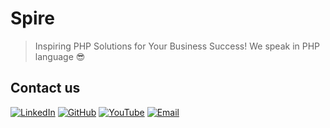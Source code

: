 # Spire
> Inspiring PHP Solutions for Your Business Success! We speak in PHP language 😎

## Contact us

[![LinkedIn](https://img.shields.io/badge/LinkedIn-blue?style=flat-square&logo=linkedin)](https://www.linkedin.com/company/spireuz)
[![GitHub](https://img.shields.io/badge/GitHub-gray?style=flat-square&logo=github)](https://github.com/spireuz)
[![YouTube](https://img.shields.io/badge/YouTube-red?style=flat-square&logo=youtube)](https://www.youtube.com/@spireuz)
[![Email](https://img.shields.io/badge/Email-brightgreen?style=flat-square&logo=gmail)](mailto:kabilovhurshid5@gmail.com)
